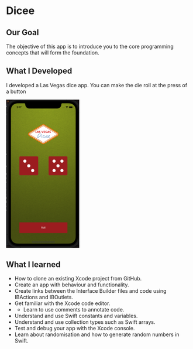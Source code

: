 
# Dicee

## Our Goal

The objective of this app is to introduce you to the core programming concepts that will form the foundation.

## What I Developed

I developed a Las Vegas dice app. You can make the die roll at the press of a button


<img src="Documentation/LasVegasDiceApp.png" width="200"/>

## What I learned

* How to clone an existing Xcode project from GitHub.
* Create an app with behaviour and functionality.
* Create links between the Interface Builder files and code using IBActions and IBOutlets.
* Get familiar with the Xcode code editor.
* * Learn to use comments to annotate code.
* Understand and use Swift constants and variables.
* Understand and use collection types such as Swift arrays.
* Test and debug your app with the Xcode console.
* Learn about randomisation and how to generate random numbers in Swift.


